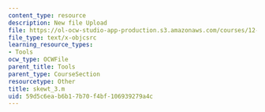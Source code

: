 ```yaml
---
content_type: resource
description: New file Upload
file: https://ol-ocw-studio-app-production.s3.amazonaws.com/courses/12-811-tropical-meteorology-spring-2011/59d5c6eab6b17b70f4bf106939279a4c_skewt_3.m
file_type: text/x-objcsrc
learning_resource_types:
- Tools
ocw_type: OCWFile
parent_title: Tools
parent_type: CourseSection
resourcetype: Other
title: skewt_3.m
uid: 59d5c6ea-b6b1-7b70-f4bf-106939279a4c
---
```

